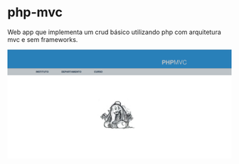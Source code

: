 # php-mvc
Web app que implementa um crud básico utilizando php com arquitetura mvc e sem frameworks.

![ScreenShot](img/1-intro.png)
